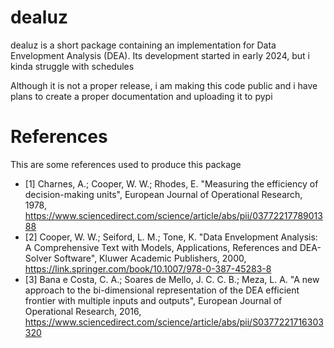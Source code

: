 # dealuz

dealuz is a short package containing an implementation for Data Envelopment Analysis (DEA). Its development started in early 2024, but i kinda struggle with schedules

Although it is not a proper release, i am making this code public and i have plans to create a proper documentation and uploading it to pypi

# References

This are some references used to produce this package

* [1] Charnes, A.; Cooper, W. W.; Rhodes, E. "Measuring the efficiency of decision-making units", European Journal of Operational Research, 1978, https://www.sciencedirect.com/science/article/abs/pii/0377221778901388
* [2] Cooper, W. W.; Seiford, L. M.; Tone, K. "Data Envelopment Analysis: A Comprehensive Text with Models, Applications, References and DEA-Solver Software", Kluwer Academic Publishers, 2000, https://link.springer.com/book/10.1007/978-0-387-45283-8
* [3] Bana e Costa, C. A.; Soares de Mello, J. C. C. B.; Meza, L. A. "A new approach to the bi-dimensional representation of the DEA efficient frontier with multiple inputs and outputs", European Journal of Operational Research, 2016, https://www.sciencedirect.com/science/article/abs/pii/S0377221716303320